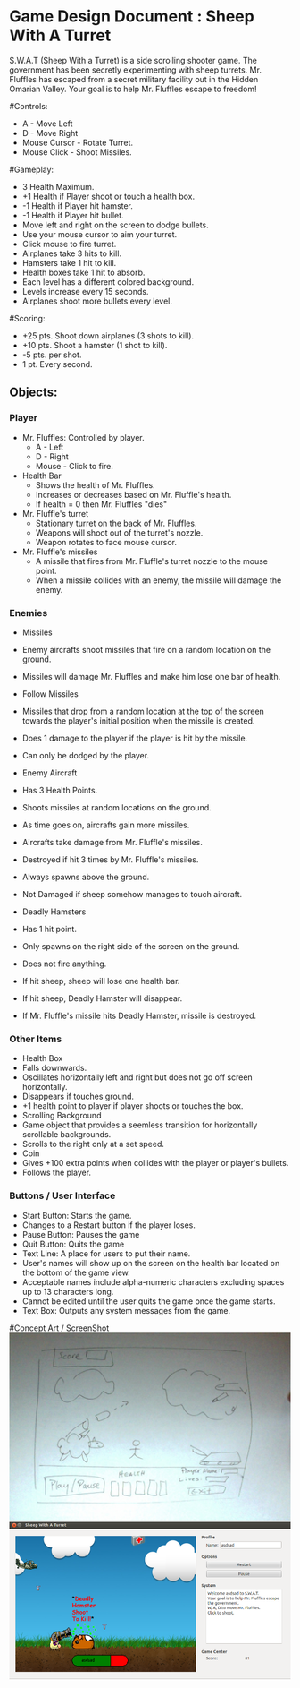 # Game Design Document : Sheep With A Turret

S.W.A.T (Sheep With a Turret) is a side scrolling shooter game. The government has been secretly experimenting with sheep turrets.
Mr. Fluffles has escaped from a secret military facility out in the Hidden Omarian Valley. Your goal is to help Mr. Fluffles escape to
freedom!

#Controls:
+ A - Move Left
+ D - Move Right
+ Mouse Cursor - Rotate Turret.
+ Mouse Click - Shoot Missiles.

#Gameplay:
+ 3 Health Maximum.
+ +1 Health if Player shoot or touch a health box.
+ -1 Health if Player hit hamster.
+ -1 Health if Player hit bullet.
+ Move left and right on the screen to dodge bullets.
+ Use your mouse cursor to aim your turret.
+ Click mouse to fire turret.
+ Airplanes take 3 hits to kill.
+ Hamsters take 1 hit to kill.
+ Health boxes take 1 hit to absorb.
+ Each level has a different colored background.
+ Levels increase every 15 seconds.
+ Airplanes shoot more bullets every level.

#Scoring:
+ +25 pts. Shoot down airplanes (3 shots to kill).
+ +10 pts. Shoot a hamster (1 shot to kill).
+ -5 pts. per shot.
+ 1 pt. Every second.

## Objects:
### Player
+ Mr. Fluffles: Controlled by player.
  +  A - Left
  +  D - Right
  +  Mouse - Click to fire.
+ Health Bar
  + Shows the health of Mr. Fluffles.
  + Increases or decreases based on Mr. Fluffle's health.
  + If health = 0 then Mr. Fluffles "dies"
+ Mr. Fluffle's turret
  + Stationary turret on the back of Mr. Fluffles.
  + Weapons will shoot out of the turret's nozzle.
  + Weapon rotates to face mouse cursor.
+ Mr. Fluffle's missiles
  + A missile that fires from Mr. Fluffle's turret nozzle to the mouse point.
  + When a missile collides with an enemy, the missile will damage the enemy.

### Enemies
+ Missiles
 + Enemy aircrafts shoot missiles that fire on a random location on the ground.
 + Missiles will damage Mr. Fluffles and make him lose one bar of health.
 
+ Follow Missiles
 + Missiles that drop from a random location at the top of the screen towards the player's initial position when the missile is created.
 + Does 1 damage to the player if the player is hit by the missile.
 + Can only be dodged by the player.
 
+ Enemy Aircraft
 + Has 3 Health Points.
 + Shoots missiles at random locations on the ground.
 + As time goes on, aircrafts gain more missiles.
 + Aircrafts take damage from Mr. Fluffle's missiles.
 + Destroyed if hit 3 times by Mr. Fluffle's missiles.
 + Always spawns above the ground.
 + Not Damaged if sheep somehow manages to touch aircraft.

+ Deadly Hamsters
 + Has 1 hit point.
 + Only spawns on the right side of the screen on the ground.
 + Does not fire anything.
 + If hit sheep, sheep will lose one health bar.
 + If hit sheep, Deadly Hamster will disappear.
 + If Mr. Fluffle's missile hits Deadly Hamster, missile is destroyed.
 
### Other Items
+ Health Box
 + Falls downwards.
 + Oscillates horizontally left and right but does not go off screen horizontally.
 + Disappears if touches ground.
 + +1 health point to player if player shoots or touches the box.
+ Scrolling Background
 + Game object that provides a seemless transition for horizontally scrollable backgrounds.
 + Scrolls to the right only at a set speed.
+ Coin
 + Gives +100 extra points when collides with the player or player's bullets.
 + Follows the player.

### Buttons / User Interface
+ Start Button: Starts the game.
 + Changes to a Restart button if the player loses.
+ Pause Button: Pauses the game
+ Quit Button: Quits the game
+ Text Line: A place for users to put their name.
 + User's names will show up on the screen on the health bar located on the bottom of the game view.
 + Acceptable names include alpha-numeric characters excluding spaces up to 13 characters long.
 + Cannot be edited until the user quits the game once the game starts.
+ Text Box: Outputs any system messages from the game.

#Concept Art / ScreenShot
![alt text](Concept/pic.jpg "Concept Art")
![alt text](Concept/screenshot_01.png "Screenshot")
























